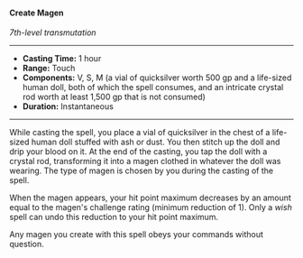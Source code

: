 #### Create Magen
*7th-level transmutation*
___
- **Casting Time:** 1 hour
- **Range:** Touch
- **Components:** V, S, M (a vial of quicksilver worth 500 gp and a life-sized human doll, both of which the spell consumes, and an intricate crystal rod worth at least 1,500 gp that is not consumed)
- **Duration:** Instantaneous
---
While casting the spell, you place a vial of quicksilver in the chest of a life-sized human doll stuffed with ash or dust. You then stitch up the doll and drip your blood on it. At the end of the casting, you tap the doll with a crystal rod, transforming it into a magen clothed in whatever the doll was wearing. The type of magen is chosen by you during the casting of the spell.

When the magen appears, your hit point maximum decreases by an amount equal to the magen's challenge rating (minimum reduction of 1). Only a *wish* spell can undo this reduction to your hit point maximum.

Any magen you create with this spell obeys your commands without question.